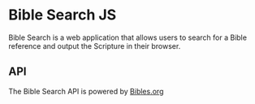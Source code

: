 # Bible Search JS #

Bible Search is a web application that allows users to search for a Bible reference and output the Scripture in their browser.

## API ##

The Bible Search API is powered by [Bibles.org](http://tools.bibles.org/)